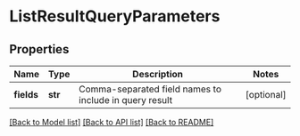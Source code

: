 # ListResultQueryParameters

## Properties
Name | Type | Description | Notes
------------ | ------------- | ------------- | -------------
**fields** | **str** | Comma-separated field names to include in query result | [optional] 

[[Back to Model list]](../README.md#documentation-for-models) [[Back to API list]](../README.md#documentation-for-api-endpoints) [[Back to README]](../README.md)

